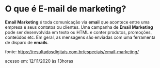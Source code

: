 # O que é E-mail de marketing?

**Email Marketing** é toda comunicação via **email** que acontece entre uma empresa e seus contatos ou clientes. Uma campanha de **Email Marketing** pode ser desenvolvida em texto ou HTML e conter produtos, promoções, conteúdos etc. Em geral, as mensagens são enviadas com uma ferramenta de disparo de **emails**.

fonte: https://resultadosdigitais.com.br/especiais/email-marketing/

acesso em: 12/11/2020 às 13horas 